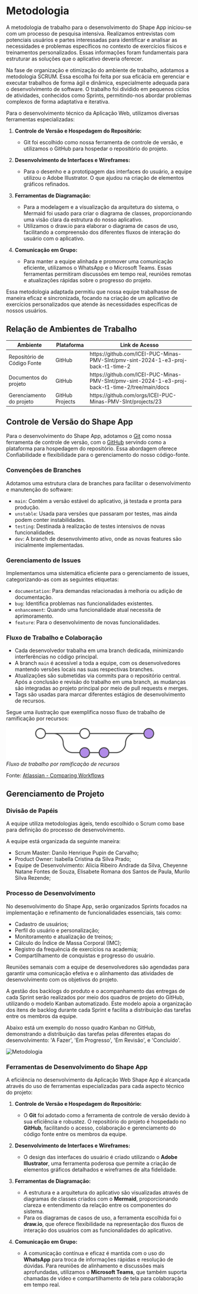 # Metodologia 

A metodologia de trabalho para o desenvolvimento do Shape App iniciou-se com um processo de pesquisa intensiva. Realizamos entrevistas com potenciais usuários e partes interessadas para identificar e analisar as necessidades e problemas específicos no contexto de exercícios físicos e treinamentos personalizados. Essas informações foram fundamentais para estruturar as soluções que o aplicativo deveria oferecer.

Na fase de organização e otimização do ambiente de trabalho, adotamos a metodologia SCRUM. Essa escolha foi feita por sua eficácia em gerenciar e executar trabalhos de forma ágil e dinâmica, especialmente adequada para o desenvolvimento de software. O trabalho foi dividido em pequenos ciclos de atividades, conhecidos como Sprints, permitindo-nos abordar problemas complexos de forma adaptativa e iterativa.

Para o desenvolvimento técnico da Aplicação Web, utilizamos diversas ferramentas especializadas:

1. **Controle de Versão e Hospedagem do Repositório:**
   - Git foi escolhido como nossa ferramenta de controle de versão, e utilizamos o GitHub para hospedar o repositório do projeto. 

2. **Desenvolvimento de Interfaces e Wireframes:**
   - Para o desenho e a prototipagem das interfaces do usuário, a equipe utilizou o Adobe Illustrator. O que ajudou na criação de elementos gráficos refinados.

3. **Ferramentas de Diagramação:**
   - Para a modelagem e a visualização da arquitetura do sistema, o Mermaid foi usado para criar o diagrama de classes, proporcionando uma visão clara da estrutura do nosso aplicativo.
   - Utilizamos o draw.io para elaborar o diagrama de casos de uso, facilitando a compreensão dos diferentes fluxos de interação do usuário com o aplicativo.

4. **Comunicação em Grupo:**
   - Para manter a equipe alinhada e promover uma comunicação eficiente, utilizamos o WhatsApp e o Microsoft Teams. Essas ferramentas permitiram discussões em tempo real, reuniões remotas e atualizações rápidas sobre o progresso do projeto.

Essa metodologia adaptada permitiu que nossa equipe trabalhasse de maneira eficaz e sincronizada, focando na criação de um aplicativo de exercícios personalizados que atende às necessidades específicas de nossos usuários.


## Relação de Ambientes de Trabalho

<table>
 <thead>
  <tr>
   <th>Ambiente</th>
   <th>Plataforma</th>
   <th>Link de Acesso</th>
 </thead>
 <tbody>
  <tr>
   <td>Repositório de Código Fonte</td>
   <td>GitHub</td>
   <td>https://github.com/ICEI-PUC-Minas-PMV-SInt/pmv-sint-2024-1-e3-proj-back-t1-time-2</td>
  </tr>
  <tr>
   <td>Documentos do projeto</td>
   <td>GitHub</td>
   <td>https://github.com/ICEI-PUC-Minas-PMV-SInt/pmv-sint-2024-1-e3-proj-back-t1-time-2/tree/main/docs</td>
  </tr>
  <tr>
   <td>Gerenciamento do projeto</td>
   <td>GitHub Projects</td>
   <td>https://github.com/orgs/ICEI-PUC-Minas-PMV-SInt/projects/23</td>
  </tr>
 </tbody>
 </table>

## Controle de Versão do Shape App

Para o desenvolvimento do Shape App, adotamos o [Git](https://git-scm.com/) como nossa ferramenta de controle de versão, com o [GitHub](https://github.com) servindo como a plataforma para hospedagem do repositório. Essa abordagem oferece Confiabilidade e flexibilidade para o gerenciamento do nosso código-fonte.

### Convenções de Branches

Adotamos uma estrutura clara de branches para facilitar o desenvolvimento e manutenção do software:

- `main`: Contém a versão estável do aplicativo, já testada e pronta para produção.
- `unstable`: Usada para versões que passaram por testes, mas ainda podem conter instabilidades.
- `testing`: Destinada à realização de testes intensivos de novas funcionalidades.
- `dev`: A branch de desenvolvimento ativo, onde as novas features são inicialmente implementadas.

### Gerenciamento de Issues

Implementamos uma sistemática eficiente para o gerenciamento de issues, categorizando-as com as seguintes etiquetas:

- `documentation`: Para demandas relacionadas à melhoria ou adição de documentação.
- `bug`: Identifica problemas nas funcionalidades existentes.
- `enhancement`: Quando uma funcionalidade atual necessita de aprimoramento.
- `feature`: Para o desenvolvimento de novas funcionalidades.

### Fluxo de Trabalho e Colaboração

- Cada desenvolvedor trabalha em uma branch dedicada, minimizando interferências no código principal.
- A branch `main` é acessível a toda a equipe, com os desenvolvedores mantendo versões locais nas suas respectivas branches.
- Atualizações são submetidas via commits para o repositório central. Após a conclusão e revisão do trabalho em uma branch, as mudanças são integradas ao projeto principal por meio de pull requests e merges.
- Tags são usadas para marcar diferentes estágios de desenvolvimento de recursos.

Segue uma ilustração que exemplifica nosso fluxo de trabalho de ramificação por recursos:

![Metodologia](img/fluxo_ramificacao.svg)  
_Fluxo de trabalho por ramificação de recursos_

Fonte: [Atlassian - Comparing Workflows](https://www.atlassian.com/br/git/tutorials/comparing-workflows/feature-branch-workflow)

## Gerenciamento de Projeto

### Divisão de Papéis

A equipe utiliza metodologias ágeis, tendo escolhido o Scrum como base para definição do processo de desenvolvimento. 

A equipe está organizada da seguinte maneira:
- Scrum Master: Danilo Henrique Pupin de Carvalho;
- Product Owner: Isabella Cristina da Silva Prado;
- Equipe de Desenvolvimento: Alicia Ribeiro Andrade da Silva, Cheyenne Natane Fontes de Souza, Elisabete Romana dos Santos de Paula, Murilo Silva Rezende;


### Processo de Desenvolvimento 

No desenvolvimento do Shape App, serão organizados Sprints focados na implementação e refinamento de funcionalidades essenciais, tais como:

- Cadastro de usuários;
- Perfil do usuário e personalização;
- Monitoramento e atualização de treinos;
- Cálculo do Índice de Massa Corporal (IMC);
- Registro da frequência de exercícios na academia;
- Compartilhamento de conquistas e progresso do usuário.

Reuniões semanais com a equipe de desenvolvedores são agendadas para garantir uma comunicação efetiva e o alinhamento das atividades de desenvolvimento com os objetivos do projeto.

A gestão dos backlogs do produto e o acompanhamento das entregas de cada Sprint serão realizados por meio dos quadros de projeto do GitHub, utilizando o modelo Kanban automatizado. Este modelo apoia a organização dos itens de backlog durante cada Sprint e facilita a distribuição das tarefas entre os membros da equipe.

Abaixo está um exemplo do nosso quadro Kanban no GitHub, demonstrando a distribuição das tarefas pelas diferentes etapas do desenvolvimento: 'A Fazer', 'Em Progresso', 'Em Revisão', e 'Concluído'.

![Metodologia]()
 

### Ferramentas de Desenvolvimento do Shape App

A eficiência no desenvolvimento da Aplicação Web Shape App é alcançada através do uso de ferramentas especializadas para cada aspecto técnico do projeto:

1. **Controle de Versão e Hospedagem do Repositório:**
   - O **Git** foi adotado como a ferramenta de controle de versão devido à sua eficiência e robustez. O repositório do projeto é hospedado no **GitHub**, facilitando o acesso, colaboração e gerenciamento do código fonte entre os membros da equipe.

2. **Desenvolvimento de Interfaces e Wireframes:**
   - O design das interfaces do usuário é criado utilizando o **Adobe Illustrator**, uma ferramenta poderosa que permite a criação de elementos gráficos detalhados e wireframes de alta fidelidade.

3. **Ferramentas de Diagramação:**
   - A estrutura e a arquitetura do aplicativo são visualizadas através de diagramas de classes criados com o **Mermaid**, proporcionando clareza e entendimento da relação entre os componentes do sistema.
   - Para os diagramas de casos de uso, a ferramenta escolhida foi o **draw.io**, que oferece flexibilidade na representação dos fluxos de interação dos usuários com as funcionalidades do aplicativo.

4. **Comunicação em Grupo:**
   - A comunicação contínua e eficaz é mantida com o uso do **WhatsApp** para troca de informações rápidas e resolução de dúvidas. Para reuniões de alinhamento e discussões mais aprofundadas, utilizamos o **Microsoft Teams**, que também suporta chamadas de vídeo e compartilhamento de tela para colaboração em tempo real.

